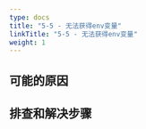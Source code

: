 ```yaml
---
type: docs
title: "5-5 - 无法获得env变量"
linkTitle: "5-5 - 无法获得env变量"
weight: 1
---
```


## 可能的原因




## 排查和解决步骤


<p style="margin-top: 3rem;"> </p>